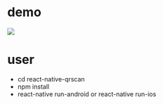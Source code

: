 # demo
<img src="screenshort/qrscan.gif">

# user
- cd react-native-qrscan
- npm install
- react-native run-android or react-native run-ios



